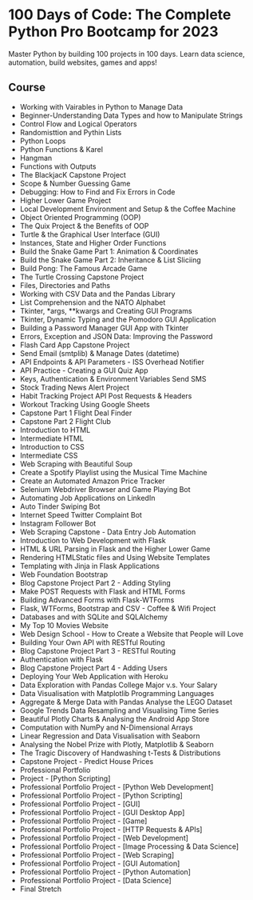 
# 100 Days of Code: The Complete Python Pro Bootcamp for 2023

Master Python by building 100 projects in 100 days. Learn data science, automation, build websites, games and apps!


## Course

- Working with Vairables in Python to Manage Data
- Beginner-Understanding Data Types and how to Manipulate Strings
- Control Flow and Logical Operators
- Randomisttion and Pythin Lists
- Python Loops
- Python Functions & Karel
- Hangman
- Functions with Outputs
- The BlackjacK Capstone Project
- Scope & Number Guessing Game
- Debugging: How to Find and Fix Errors in Code
- Higher Lower Game Project
- Local Development Environment and Setup & the Coffee Machine
- Object Oriented Programming (OOP)
- The Quix Project & the Benefits of OOP
- Turtle & the Graphical User Interface (GUI)
- Instances, State and Higher Order Functions
- Build the Snake Game Part 1: Animation & Coordinates
- Build the Snake Game Part 2: Inheritance & List Sliciing
- Build Pong: The Famous Arcade Game
- The Turtle Crossing Capstone Project
- Files, Directories and Paths
- Working with CSV Data and the Pandas Library
- List Comprehension and the NATO Alphabet
- Tkinter, *args, **kwargs and Creating GUI Programs
- Tkinter, Dynamic Typing and the Pomodoro GUI Application
- Building a Password Manager GUI App with Tkinter
- Errors, Exception and JSON Data: Improving the Password
- Flash Card App Capstone Project
- Send Email (smtplib) & Manage Dates (datetime)
- API Endpoints & API Parameters - ISS Overhead Notifier
- API Practice - Creating a GUI Quiz App
- Keys, Authentication & Environment Variables Send SMS
- Stock Trading News Alert Project
- Habit Tracking Project API Post Requests & Headers
- Workout Tracking Using Google Sheets
- Capstone Part 1 Flight Deal Finder
- Capstone Part 2 Flight Club
- Introduction to HTML
- Intermediate HTML
- Introduction to CSS
- Intermediate CSS
- Web Scraping with Beautiful Soup
- Create a Spotify Playlist using the Musical Time Machine
- Create an Automated Amazon Price Tracker
- Selenium Webdriver Browser and Game Playing Bot
- Automating Job Applications on LinkedIn
-  Auto Tinder Swiping Bot
- Internet Speed Twitter Complaint Bot
- Instagram Follower Bot
- Web Scraping Capstone - Data Entry Job Automation
- Introduction to Web Development with Flask
- HTML & URL Parsing in Flask and the Higher Lower Game
- Rendering HTMLStatic files and Using Website Templates
- Templating with Jinja in Flask Applications
- Web Foundation Bootstrap
- Blog Capstone Project Part 2 - Adding Styling
- Make POST Requests with Flask and HTML Forms
- Building Advanced Forms with Flask-WTForms
- Flask, WTForms, Bootstrap and CSV - Coffee & Wifi Project
- Databases and with SQLite and SQLAlchemy
- My Top 10 Movies Website
- Web Design School - How to Create a Website that People will Love
- Building Your Own API with RESTful Routing
- Blog Capstone Project Part 3 - RESTful Routing
- Authentication with Flask
- Blog Capstone Project Part 4 - Adding Users
- Deploying Your Web Application with Heroku
- Data Exploration with Pandas College Major v.s. Your Salary
- Data Visualisation with Matplotlib Programming Languages
- Aggregate & Merge Data with Pandas Analyse the LEGO Dataset
- Google Trends Data Resampling and Visualising Time Series
- Beautiful Plotly Charts & Analysing the Android App Store
- Computation with NumPy and N-Dimensional Arrays
- Linear Regression and Data Visualisation with Seaborn
- Analysing the Nobel Prize with Plotly, Matplotlib & Seaborn
- The Tragic Discovery of Handwashing t-Tests & Distributions
- Capstone Project  - Predict House Prices
- Professional Portfolio 
- Project - [Python Scripting]
- Professional Portfolio Project - [Python Web Development]
- Professional Portfolio Project - [Python Scripting]
- Professional Portfolio Project - [GUI]
- Professional Portfolio Project - [GUI Desktop App]
- Professional Portfolio Project - [Game]
- Professional Portfolio Project - [HTTP Requests & APIs]
- Professional Portfolio Project - [Web Development]
- Professional Portfolio Project - [Image Processing & Data Science]
- Professional Portfolio Project - [Web Scraping]
- Professional Portfolio Project - [GUI Automation]
- Professional Portfolio Project - [Python Automation]
- Professional Portfolio Project - [Data Science]
- Final Stretch




